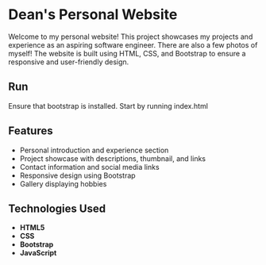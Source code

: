 # Dean's Personal Website

Welcome to my personal website! This project showcases my projects and experience as an aspiring software engineer. There are also a few photos of myself! The website is built using HTML, CSS, and Bootstrap to ensure a responsive and user-friendly design.

## Run
Ensure that bootstrap is installed. Start by running index.html

## Features
- Personal introduction and experience section
- Project showcase with descriptions, thumbnail, and links
- Contact information and social media links
- Responsive design using Bootstrap
- Gallery displaying hobbies

## Technologies Used
- **HTML5**
- **CSS**
- **Bootstrap**
- **JavaScript**
